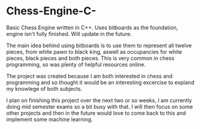 # Chess-Engine-C-
Basic Chess Engine written in C++. Uses bitboards as the foundation, engine isn't fully finished. Will update in the future.

The main idea behind using bitboards is to use them to represent all twelve pieces, from white pawn to black king, aswell as occupancies for white pieces, black pieces and both pieces. This is very common in chess programming, so was plenty of helpful resources online. 

The project was created because I am both interested in chess and programming and so thought it would be an interesting excercise to expland my knowlege of both subjects. 

I plan on finishing this project over the next two or so weeks, I am currently doing mid semester exams so a bit busy with that. I will then focus on some other projects and then in the future would love to come back to this and implement some machine learning.

